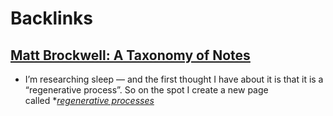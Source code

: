 
# Backlinks
## [Matt Brockwell: A Taxonomy of Notes](<Matt Brockwell: A Taxonomy of Notes.md>)
- I’m researching sleep — and the first thought I have about it is that it is a “regenerative process”. So on the spot I create a new page called **[regenerative processes](<regenerative processes.md>)*

